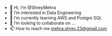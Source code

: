 - 👋 Hi, I’m @ShreyMehra
- 👀 I’m interested in Data Engineering
- 🌱 I’m currently learning AWS and Postgre SQL
- 💞️ I’m looking to collaborate on ...
- 📫 How to reach me mehra.shrey.23@gmail.com

<!---
ShreyMehra/ShreyMehra is a ✨ special ✨ repository because its `README.md` (this file) appears on your GitHub profile.
You can click the Preview link to take a look at your changes.
--->
